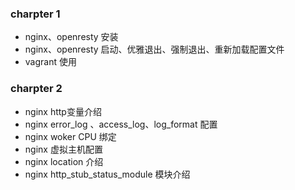 ### charpter 1 

- nginx、openresty 安装
- nginx、openresty 启动、优雅退出、强制退出、重新加载配置文件
- vagrant 使用


### charpter 2

- nginx http变量介绍
- nginx error_log 、access_log、log_format  配置
- nginx woker  CPU 绑定
- nginx 虚拟主机配置
- nginx location 介绍
- nginx http_stub_status_module 模块介绍

 